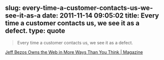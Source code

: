 slug: every-time-a-customer-contacts-us-we-see-it-as-a
date: 2011-11-14 09:05:02
title: Every time a customer contacts us, we see it as a defect.
type: quote
---

> Every time a customer contacts us, we see it as a defect.

[Jeff Bezos Owns the Web in More Ways Than You Think | Magazine](http://www.wired.com/magazine/2011/11/ff_bezos/all/1)
